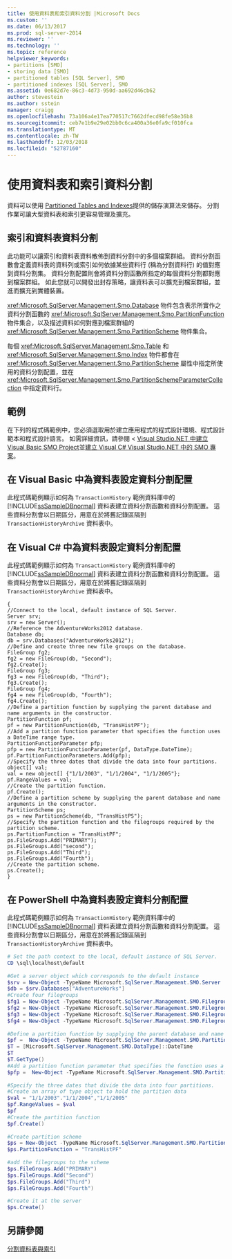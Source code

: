 ```yaml
---
title: 使用資料表和索引資料分割 |Microsoft Docs
ms.custom: ''
ms.date: 06/13/2017
ms.prod: sql-server-2014
ms.reviewer: ''
ms.technology: ''
ms.topic: reference
helpviewer_keywords:
- partitions [SMO]
- storing data [SMO]
- partitioned tables [SQL Server], SMO
- partitioned indexes [SQL Server], SMO
ms.assetid: 0e682d7e-86c3-4d73-950d-aa692d46cb62
author: stevestein
ms.author: sstein
manager: craigg
ms.openlocfilehash: 73a106a4e17ea770517c7662dfecd98fe58e36b8
ms.sourcegitcommit: ceb7e1b9e29e02bb0c6ca400a36e0fa9cf010fca
ms.translationtype: MT
ms.contentlocale: zh-TW
ms.lasthandoff: 12/03/2018
ms.locfileid: "52787160"
---
```

# <a name="using-table-and-index-partitioning"></a>使用資料表和索引資料分割
  資料可以使用 [Partitioned Tables and Indexes](../../partitions/partitioned-tables-and-indexes.md)提供的儲存演算法來儲存。 分割作業可讓大型資料表和索引更容易管理及擴充。  
  
## <a name="index-and-table-partitioning"></a>索引和資料表資料分割  
 此功能可以讓索引和資料表資料散佈到資料分割中的多個檔案群組。 資料分割函數會定義資料表的資料列或索引如何依據某些資料行 (稱為分割資料行) 的值對應到資料分割集。 資料分割配置則會將資料分割函數所指定的每個資料分割都對應到檔案群組。 如此您就可以開發出封存策略，讓資料表可以擴充到檔案群組，並進而擴充到實體裝置。  
  
 <xref:Microsoft.SqlServer.Management.Smo.Database> 物件包含表示所實作之資料分割函數的 <xref:Microsoft.SqlServer.Management.Smo.PartitionFunction> 物件集合，以及描述資料如何對應到檔案群組的 <xref:Microsoft.SqlServer.Management.Smo.PartitionScheme> 物件集合。  
  
 每個 <xref:Microsoft.SqlServer.Management.Smo.Table> 和 <xref:Microsoft.SqlServer.Management.Smo.Index> 物件都會在 <xref:Microsoft.SqlServer.Management.Smo.PartitionScheme> 屬性中指定所使用的資料分割配置，並在 <xref:Microsoft.SqlServer.Management.Smo.PartitionSchemeParameterCollection> 中指定資料行。  
  
## <a name="example"></a>範例  
 在下列的程式碼範例中，您必須選取用於建立應用程式的程式設計環境、程式設計範本和程式設計語言。 如需詳細資訊，請參閱 < [Visual Studio.NET 中建立 Visual Basic SMO Project](../../../database-engine/dev-guide/create-a-visual-basic-smo-project-in-visual-studio-net.md)並[建立 Visual C&#35; Visual Studio.NET 中的 SMO 專案](../how-to-create-a-visual-csharp-smo-project-in-visual-studio-net.md)。  
  
## <a name="setting-up-a-partition-scheme-for-a-table-in-visual-basic"></a>在 Visual Basic 中為資料表設定資料分割配置  
 此程式碼範例顯示如何為 `TransactionHistory` 範例資料庫中的 [!INCLUDE[ssSampleDBnormal](../../../includes/sssampledbnormal-md.md)] 資料表建立資料分割函數和資料分割配置。 這些資料分割會以日期區分，用意在於將舊記錄區隔到 `TransactionHistoryArchive` 資料表中。  
  
<!-- TODO: review snippet reference  [!CODE [SMO How to#SMO_VBPartition1](SMO How to#SMO_VBPartition1)]  -->  
  
## <a name="setting-up-a-partition-scheme-for-a-table-in-visual-c"></a>在 Visual C# 中為資料表設定資料分割配置  
 此程式碼範例顯示如何為 `TransactionHistory` 範例資料庫中的 [!INCLUDE[ssSampleDBnormal](../../../includes/sssampledbnormal-md.md)] 資料表建立資料分割函數和資料分割配置。 這些資料分割會以日期區分，用意在於將舊記錄區隔到 `TransactionHistoryArchive` 資料表中。  
  
```  
{   
//Connect to the local, default instance of SQL Server.   
Server srv;   
srv = new Server();   
//Reference the AdventureWorks2012 database.   
Database db;   
db = srv.Databases("AdventureWorks2012");   
//Define and create three new file groups on the database.   
FileGroup fg2;   
fg2 = new FileGroup(db, "Second");   
fg2.Create();   
FileGroup fg3;   
fg3 = new FileGroup(db, "Third");   
fg3.Create();   
FileGroup fg4;   
fg4 = new FileGroup(db, "Fourth");   
fg4.Create();   
//Define a partition function by supplying the parent database and name arguments in the constructor.   
PartitionFunction pf;   
pf = new PartitionFunction(db, "TransHistPF");   
//Add a partition function parameter that specifies the function uses a DateTime range type.   
PartitionFunctionParameter pfp;   
pfp = new PartitionFunctionParameter(pf, DataType.DateTime);   
pf.PartitionFunctionParameters.Add(pfp);   
//Specify the three dates that divide the data into four partitions.   
object[] val;   
val = new object[] {"1/1/2003", "1/1/2004", "1/1/2005"};   
pf.RangeValues = val;   
//Create the partition function.   
pf.Create();   
//Define a partition scheme by supplying the parent database and name arguments in the constructor.   
PartitionScheme ps;   
ps = new PartitionScheme(db, "TransHistPS");   
//Specify the partition function and the filegroups required by the partition scheme.   
ps.PartitionFunction = "TransHistPF";   
ps.FileGroups.Add("PRIMARY");   
ps.FileGroups.Add("second");   
ps.FileGroups.Add("Third");   
ps.FileGroups.Add("Fourth");   
//Create the partition scheme.   
ps.Create();   
}   
```  
  
## <a name="setting-up-a-partition-scheme-for-a-table-in-powershell"></a>在 PowerShell 中為資料表設定資料分割配置  
 此程式碼範例顯示如何為 `TransactionHistory` 範例資料庫中的 [!INCLUDE[ssSampleDBnormal](../../../includes/sssampledbnormal-md.md)] 資料表建立資料分割函數和資料分割配置。 這些資料分割會以日期區分，用意在於將舊記錄區隔到 `TransactionHistoryArchive` 資料表中。  
  
```powershell  
# Set the path context to the local, default instance of SQL Server.  
CD \sql\localhost\default  
  
#Get a server object which corresponds to the default instance  
$srv = New-Object -TypeName Microsoft.SqlServer.Management.SMO.Server  
$db = $srv.Databases["AdventureWorks"]  
#Create four filegroups  
$fg1 = New-Object -TypeName Microsoft.SqlServer.Management.SMO.Filegroup -argumentlist $db, "First"  
$fg2 = New-Object -TypeName Microsoft.SqlServer.Management.SMO.Filegroup -argumentlist $db, "Second"  
$fg3 = New-Object -TypeName Microsoft.SqlServer.Management.SMO.Filegroup -argumentlist $db, "Third"  
$fg4 = New-Object -TypeName Microsoft.SqlServer.Management.SMO.Filegroup -argumentlist $db, "Fourth"  
  
#Define a partition function by supplying the parent database and name arguments in the constructor.  
$pf =  New-Object -TypeName Microsoft.SqlServer.Management.SMO.PartitionFunction -argumentlist $db, "TransHistPF"  
$T = [Microsoft.SqlServer.Management.SMO.DataType]::DateTime  
$T  
$T.GetType()  
#Add a partition function parameter that specifies the function uses a DateTime range type.  
$pfp =  New-Object -TypeName Microsoft.SqlServer.Management.SMO.PartitionFunctionParameter -argumentlist $pf, $T  
  
#Specify the three dates that divide the data into four partitions.   
#Create an array of type object to hold the partition data  
$val = "1/1/2003"."1/1/2004","1/1/2005"  
$pf.RangeValues = $val  
$pf  
#Create the partition function  
$pf.Create()  
  
#Create partition scheme  
$ps = New-Object -TypeName Microsoft.SqlServer.Management.SMO.PartitionScheme -argumentlist $db, "TransHistPS"  
$ps.PartitionFunction = "TransHistPF"  
  
#add the filegroups to the scheme   
$ps.FileGroups.Add("PRIMARY")  
$ps.FileGroups.Add("Second")  
$ps.FileGroups.Add("Third")  
$ps.FileGroups.Add("Fourth")  
  
#Create it at the server  
$ps.Create()  
```  
  
## <a name="see-also"></a>另請參閱  
 [分割資料表與索引](../../partitions/partitioned-tables-and-indexes.md)  
  
  
